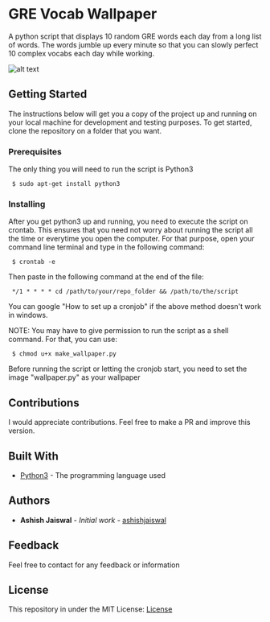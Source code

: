 # GRE Vocab Wallpaper

A python script that displays 10 random GRE words each day from a long list of words. The words jumble up every minute so that you can slowly perfect 10 complex vocabs each day while working.

![alt text](https://raw.githubusercontent.com/asheeshcric/gre-vocab-wallpaper/wallpaper.jpg)


## Getting Started

The instructions below will get you a copy of the project up and running on your local machine for development and testing purposes. To get started, clone the repository on a folder that you want.

### Prerequisites

The only thing you will need to run the script is Python3

```
 $ sudo apt-get install python3
```

### Installing

After you get python3 up and running, you need to execute the script on crontab. This ensures that you need not worry about running the script all the time or everytime you open the computer.
For that purpose, open your command line terminal and type in the following command:

```
 $ crontab -e
```

Then paste in the following command at the end of the file:

```
 */1 * * * * cd /path/to/your/repo_folder && /path/to/the/script
```
You can google "How to set up a cronjob" if the above method doesn't work in windows.

NOTE: You may have to give permission to run the script as a shell command. For that, you can use:

```
 $ chmod u+x make_wallpaper.py
```

Before running the script or letting the cronjob start, you need to set the image "wallpaper.py" as your wallpaper

## Contributions

I would appreciate contributions. Feel free to make a PR and improve this version.


## Built With

* [Python3](https://docs.python.org/3/) - The programming language used


## Authors

* **Ashish Jaiswal** - *Initial work* - [ashishjaiswal](http://jashish.com.np)

## Feedback

Feel free to contact for any feedback or information

## License

This repository in under the MIT License: [License](https://github.com/asheeshcric/gre-vocab-wallpaper/blob/master/LICENSE)
